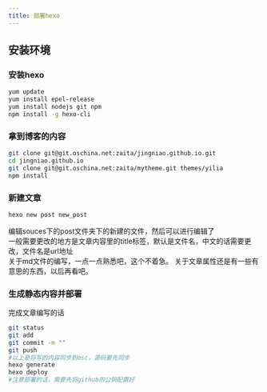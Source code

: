 ```yaml
---
title: 部署hexo
---
```


## 安装环境
### 安装hexo
``` bash
yum update
yum install epel-release
yum install nodejs git npm
npm install -g hexo-cli
```
### 拿到博客的内容
``` bash
git clone git@git.oschina.net:zaita/jingniao.github.io.git
cd jingniao.github.io
git clone git@git.oschina.net:zaita/mytheme.git themes/yilia
npm install
```
### 新建文章

``` bash
hexo new post new_post
```
编辑souces下的post文件夹下的新建的文件，然后可以进行编辑了  
一般需要更改的地方是文章内容里的title标签，默认是文件名，中文的话需要更改，文件名是url地址  
关于md文件的编写，一点一点熟悉吧，这个不着急。 
关于文章属性还是有一些有意思的东西，以后再看吧。  
### 生成静态内容并部署
完成文章编写的话
``` bash
git status
git add
git commit -m ""
git push
#以上是将写的内容同步到osc，源码要先同步
hexo generate
hexo deploy
#注意部署的话，需要先将github的公钥配置好
```
